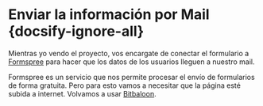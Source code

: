 # Enviar la información por Mail {docsify-ignore-all}

Mientras yo vendo el proyecto, vos encargate de conectar el formulario a [Formspree](https://formspree.io/) para hacer que los datos de los usuarios lleguen a nuestro mail.

Formspree es un servicio que nos permite procesar el envío de formularios de forma gratuita. Pero para esto vamos a necesitar que la página esté subida a internet. Volvamos a usar [Bitbaloon](https://www.bitballoon.com/).
